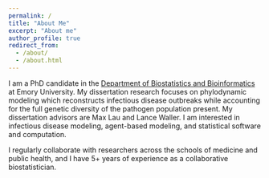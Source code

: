 ```yaml
---
permalink: /
title: "About Me"
excerpt: "About me"
author_profile: true
redirect_from: 
  - /about/
  - /about.html
---
```


I am a PhD candidate in the [Department of Biostatistics and Bioinformatics](https://www.sph.emory.edu/departments/bios/index.html) at Emory University. My dissertation research focuses on phylodynamic modeling which reconstructs infectious disease outbreaks while accounting for the full genetic diversity of the pathogen population present. My dissertation advisors are Max Lau and Lance Waller. I am interested in infectious disease modeling, agent-based modeling, and statistical software and computation.

I regularly collaborate with researchers across the schools of medicine and public health, and I have 5+ years of experience as a collaborative biostatistician.
